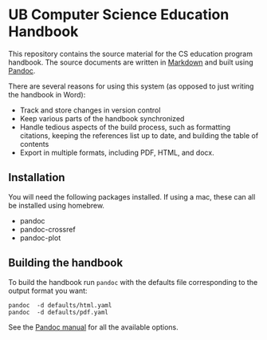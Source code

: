 # UB Computer Science Education Handbook

This repository contains the source material for the CS education program handbook. 
The source documents are written in [Markdown](https://daringfireball.net/projects/markdown/) 
and built using [Pandoc](https://pandoc.org/MANUAL.html). 

There are several reasons for using this system (as opposed to just writing the handbook in Word):

- Track and store changes in version control
- Keep various parts of the handbook synchronized
- Handle tedious aspects of the build process, such as formatting citations, keeping the 
  references list up to date, and building the table of contents
- Export in multiple formats, including PDF, HTML, and docx.

## Installation

You will need the following packages installed. If using a mac, these can all be installed using homebrew.

- pandoc
- pandoc-crossref
- pandoc-plot

## Building the handbook

To build the handbook run `pandoc` with the defaults file corresponding to the output format you want:

    pandoc  -d defaults/html.yaml
    pandoc  -d defaults/pdf.yaml

See the [Pandoc manual](https://pandoc.org/MANUAL.html) for all the available
options.
